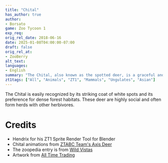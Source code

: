 ```yaml
---
title: "Chital"
has_author: true
author: 
- Borsato
game: Zoo Tycoon 1
exp_req:
orig_rel_date: 2018-06-16
date: 2025-01-08T04:00:00-07:00
draft: false
orig_rel_at: 
- ZooBerry
alt_text: 
languages:
- English
summary: "The Chital, also known as the spotted deer, is a graceful and agile herbivore found in the forests of India and Sri Lanka."
zt1tags: ["All", "Animals", "ZT1", "Mammals", "Ungulates", "Asian"]
---
```


The Chital is easily recognized by its striking coat of white spots and its preference for dense forest habitats. These deer are highly social and often form herds with other herbivores.

# Credits

- Hendrix for his ZT1 Sprite Render Tool for Blender  
- Chital animations from [ZTABC Team's Axis Deer](http://zt2downloadlibrary.wikia.com/wiki/Axis_Deer_(ZTABC_Team))  
- The zoopedia entry is from [Wild Vistas](http://wildvistas.com/fauna/chital/chital.html)  
- Artwork from [All Time Trading](https://www.alltimetrading.com/50-units-of-3d-picture-59-lion-on-rock-axis-deer/p-1013615.asp)
